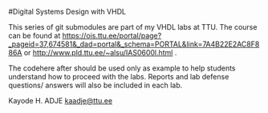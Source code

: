 #Digital Systems Design with VHDL

This series of git submodules are part of my VHDL labs at TTU. The course can be found at https://ois.ttu.ee/portal/page?_pageid=37,674581&_dad=portal&_schema=PORTAL&link=7A4B22E2AC8F886A or http://www.pld.ttu.ee/~alsu/IAS0600l.html .

The codehere after should be used only as example to help students understand how to proceed with the labs.
Reports and lab defense questions/ answers will also be included in each lab.

Kayode H. ADJE
kaadje@ttu.ee
